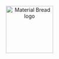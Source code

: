 <p align="center">
  <img height="128" src="https://66.media.tumblr.com/a4044f8191e3a5d98d445ecb1bf41837/tumblr_mrejup1Fhh1swid9ho1_400.png" alt="Material Bread logo">

  
</p>
